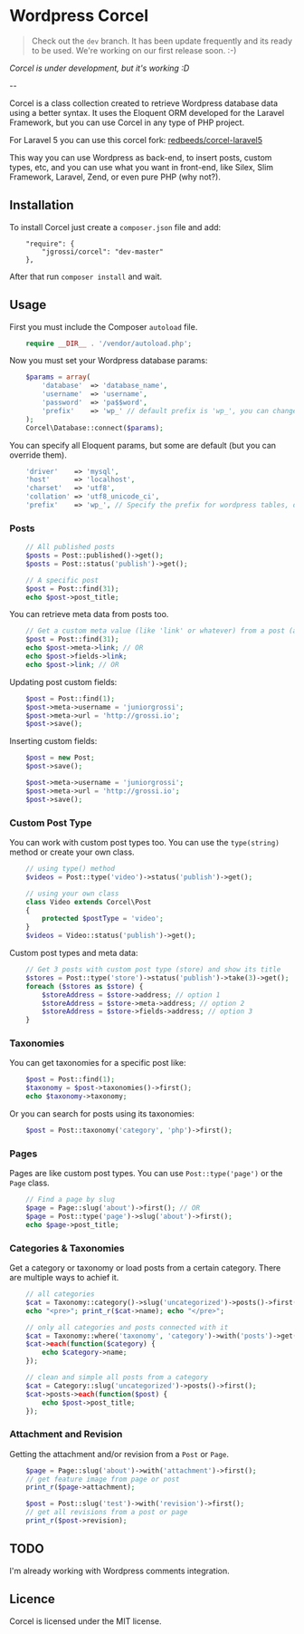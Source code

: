 Wordpress Corcel
================

> Check out the `dev` branch. It has been update frequently and its ready to be used. We're working on our first release soon. :-)

*Corcel is under development, but it's working :D*

--

Corcel is a class collection created to retrieve Wordpress database data using a better syntax. It uses the Eloquent ORM developed for the Laravel Framework, but you can use Corcel in any type of PHP project.

For Laravel 5 you can use this corcel fork: [redbeeds/corcel-laravel5](https://github.com/redbeeds/corcel-laravel5)

This way you can use Wordpress as back-end, to insert posts, custom types, etc, and you can use what you want in front-end, like Silex, Slim Framework, Laravel, Zend, or even pure PHP (why not?).

## Installation

To install Corcel just create a `composer.json` file and add:
```
    "require": {
        "jgrossi/corcel": "dev-master"
    },
```
After that run `composer install` and wait.

## Usage

First you must include the Composer `autoload` file.
```php
    require __DIR__ . '/vendor/autoload.php';
```
Now you must set your Wordpress database params:
```php
    $params = array(
        'database'  => 'database_name',
        'username'  => 'username',
        'password'  => 'pa$$word',
        'prefix'    => 'wp_' // default prefix is 'wp_', you can change to your own prefix
    );
    Corcel\Database::connect($params);
```
You can specify all Eloquent params, but some are default (but you can override them).
```php
    'driver'    => 'mysql',
    'host'      => 'localhost',
    'charset'   => 'utf8',
    'collation' => 'utf8_unicode_ci',
    'prefix'    => 'wp_', // Specify the prefix for wordpress tables, default prefix is 'wp_'
```
### Posts
```php
    // All published posts
    $posts = Post::published()->get();
    $posts = Post::status('publish')->get();

    // A specific post
    $post = Post::find(31);
    echo $post->post_title;
```
You can retrieve meta data from posts too.
```php
    // Get a custom meta value (like 'link' or whatever) from a post (any type)
    $post = Post::find(31);
    echo $post->meta->link; // OR
    echo $post->fields->link;
    echo $post->link; // OR
```
Updating post custom fields:
```php
    $post = Post::find(1);
    $post->meta->username = 'juniorgrossi';
    $post->meta->url = 'http://grossi.io';
    $post->save();
```
Inserting custom fields:
```php
    $post = new Post;
    $post->save();

    $post->meta->username = 'juniorgrossi';
    $post->meta->url = 'http://grossi.io';
    $post->save();
```
### Custom Post Type

You can work with custom post types too. You can use the `type(string)` method or create your own class.
```php
    // using type() method
    $videos = Post::type('video')->status('publish')->get();

    // using your own class
    class Video extends Corcel\Post
    {
        protected $postType = 'video';
    }
    $videos = Video::status('publish')->get();
```
Custom post types and meta data:
```php
    // Get 3 posts with custom post type (store) and show its title
    $stores = Post::type('store')->status('publish')->take(3)->get();
    foreach ($stores as $store) {
        $storeAddress = $store->address; // option 1
        $storeAddress = $store->meta->address; // option 2
        $storeAddress = $store->fields->address; // option 3
    }
```
### Taxonomies

You can get taxonomies for a specific post like:
```php
    $post = Post::find(1);
    $taxonomy = $post->taxonomies()->first();
    echo $taxonomy->taxonomy;
```
Or you can search for posts using its taxonomies:
```php
    $post = Post::taxonomy('category', 'php')->first();
```
### Pages

Pages are like custom post types. You can use `Post::type('page')` or the `Page` class.
```php
    // Find a page by slug
    $page = Page::slug('about')->first(); // OR
    $page = Post::type('page')->slug('about')->first();
    echo $page->post_title;
```
### Categories & Taxonomies

Get a category or taxonomy or load posts from a certain category. There are multiple ways
to achief it.
```php
    // all categories
    $cat = Taxonomy::category()->slug('uncategorized')->posts()->first();
    echo "<pre>"; print_r($cat->name); echo "</pre>";

    // only all categories and posts connected with it
    $cat = Taxonomy::where('taxonomy', 'category')->with('posts')->get();
    $cat->each(function($category) {
        echo $category->name;
    });

    // clean and simple all posts from a category
    $cat = Category::slug('uncategorized')->posts()->first();
    $cat->posts->each(function($post) {
        echo $post->post_title;
    });
```

### Attachment and Revision

Getting the attachment and/or revision from a `Post` or `Page`.
```php
    $page = Page::slug('about')->with('attachment')->first();
    // get feature image from page or post
    print_r($page->attachment);

    $post = Post::slug('test')->with('revision')->first();
    // get all revisions from a post or page
    print_r($post->revision);
```

## TODO

I'm already working with Wordpress comments integration.

## Licence

Corcel is licensed under the MIT license.
